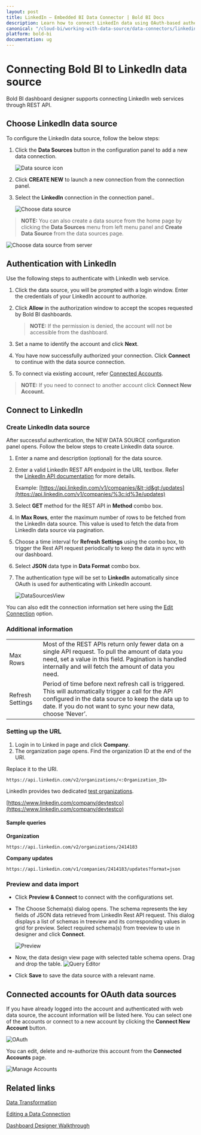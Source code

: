 ```yaml
---
layout: post
title: LinkedIn – Embedded BI Data Connector | Bold BI Docs
description: Learn how to connect LinkedIn data using OAuth-based authentication through REST API endpoint with Bold BI Embedded.
canonical: "/cloud-bi/working-with-data-source/data-connectors/linkedin/"
platform: bold-bi
documentation: ug
---
```


# Connecting Bold BI to LinkedIn data source

Bold BI dashboard designer supports connecting LinkedIn web services through REST API.

## Choose LinkedIn data source

To configure the LinkedIn data source, follow the below steps:

1. Click the **Data Sources** button in the configuration panel to add a new data connection.
   
   ![Data source icon](/static/assets/embedded/working-with-datasource/data-connectors/images/common/DataSourcesIcon.png)
   
2. Click **CREATE NEW** to launch a new connection from the connection panel.

3. Select the **LinkedIn** connection in the connection panel..

    ![Choose data source](/static/assets/embedded/working-with-datasource/data-connectors/images/linkedin/ChooseDS.png)

> **NOTE:** You can also create a data source from the home page by clicking the **Data Sources** menu from left menu panel and **Create Data Source** from the data sources page.

   ![Choose data source from server](/static/assets/embedded/working-with-datasource/data-connectors/images/linkedin/ChooseDS_server.png)

## Authentication with LinkedIn
Use the following steps to authenticate with LinkedIn web service.

1. Click the data source, you will be prompted with a login window. Enter the credentials of your LinkedIn account to authorize.
2. Click **Allow** in the authorization window to accept the scopes requested by Bold BI dashboards.

   > **NOTE:** If the permission is denied, the account will not be accessible from the dashboard.
   
3. Set a name to identify the account and click **Next**. 
4. You have now successfully authorized your connection. Click **Connect** to continue with the data source connection.
5. To connect via existing account, refer  [Connected Accounts](/embedded-bi/working-with-data-source/data-connectors/linkedin/#connected-accounts-for-oauth-data-sources).

> **NOTE:** If you need to connect to another account click **Connect New Account.**

## Connect to LinkedIn
### Create LinkedIn data source
After successful authentication, the NEW DATA SOURCE configuration panel opens. Follow the below steps to create LinkedIn data source.
1. Enter a name and description (optional) for the data source.
2. Enter a valid LinkedIn REST API endpoint in the URL textbox. Refer the [LinkedIn API documentation](https://docs.microsoft.com/en-us/linkedin/) for more details.

   Example: [https://api.linkedin.com/v1/companies/&lt;:id&gt;/updates](https://api.linkedin.com/v1/companies/%3c:id%3e/updates)  

3. Select **GET** method for the REST API in **Method** combo box.
4. In **Max Rows**, enter the maximum number of rows to be fetched from the LinkedIn data source. This value is used to fetch the data from LinkedIn data source via pagination.
5. Choose a time interval for **Refresh Settings** using the combo box, to trigger the Rest API request periodically to keep the data in sync with our dashboard.  
6. Select **JSON** data type in **Data Format** combo box.
7. The authentication type will be set to **LinkedIn** automatically since OAuth is used for authenticating with LinkedIn account.

    ![DataSourcesView](/static/assets/embedded/working-with-datasource/data-connectors/images/linkedin/DataSourcesView.png)

You can also edit the connection information set here using the [Edit Connection](/embedded-bi/working-with-data-source/editing-a-data-connection/) option.

### Additional information
<table width="600">
<tr>
<td>
Max Rows
</td>
<td>
Most of the REST APIs return only fewer data on a single API request. To pull the amount of data you need, set a value in this field.  
Pagination is handled internally and will fetch the amount of data you need.
</td>
</tr>
<tr>
<td>
Refresh Settings
</td>
<td>
Period of time before next refresh call is triggered. This will automatically trigger a call for the API configured in the data source to keep the data up to date. If you do not want to sync your new data, choose ‘Never’.
</td>
</tr>
</table>

### Setting up the URL

1. Login in to Linked in page and click **Company**.
2. The organization page opens. Find the organization ID at the end of the URI.

Replace it to the URI.

`https://api.linkedin.com/v2/organizations/<:Organization_ID>`

LinkedIn provides two dedicated [test organizations](https://docs.microsoft.com/en-us/linkedin/marketing/integrations/community-management/organizations#test-organizations).

[https://www.linkedin.com/company/devtestco](https://www.linkedin.com/company/devtestco)

#### Sample queries

**Organization**

`https://api.linkedin.com/v2/organizations/2414183`

**Company updates**

`https://api.linkedin.com/v1/companies/2414183/updates?format=json`

### Preview and data import
* Click **Preview & Connect** to connect with the configurations set.
* The Choose Schema(s) dialog opens. The schema represents the key fields of JSON data retrieved from LinkedIn Rest API request. This dialog displays a list of schemas in treeview and its corresponding values in grid for preview. Select required schema(s) from treeview to use in designer and click **Connect**.

   ![Preview](/static/assets/embedded/working-with-datasource/data-connectors/images/common/Preview.png)

* Now, the data design view page with selected table schema opens. Drag and drop the table.
   ![Query Editor](/static/assets/embedded/working-with-datasource/data-connectors/images/common/QueryEditor.png)

* Click **Save** to save the data source with a relevant name.

## Connected accounts for OAuth data sources
If you have already logged into the account and authenticated with web data source, the account information will be listed here. You can select one of the accounts or connect to a new account by clicking the **Connect New Account** button.

   ![OAuth](/static/assets/embedded/working-with-datasource/data-connectors/images/linkedin/OAuthDS.png)

You can edit, delete and re-authorize this account from the **Connected Accounts** page.

   ![Manage Accounts](/static/assets/embedded/working-with-datasource/data-connectors/images/linkedin/ManageDS.png)

## Related links

[Data Transformation](/embedded-bi/working-with-data-source/transforming-data/joining-table/)

[Editing a Data Connection](/embedded-bi/working-with-data-source/editing-a-data-connection/)   

[Dashboard Designer Walkthrough](/embedded-bi/getting-started/quick-start/)